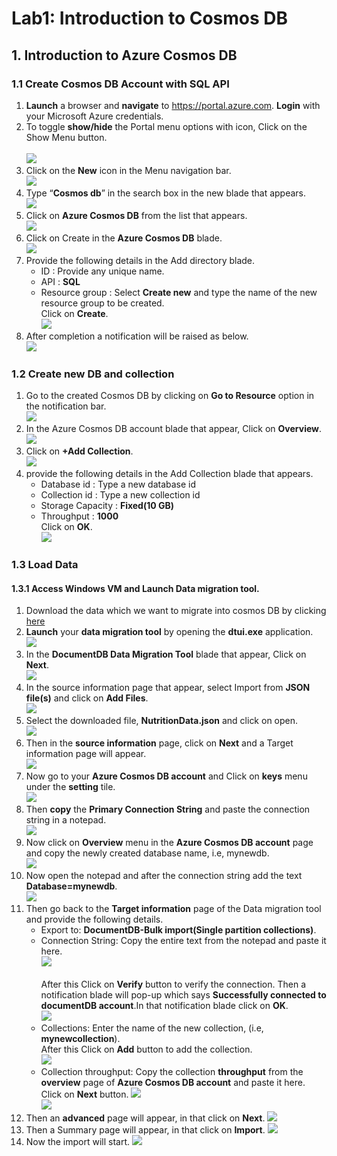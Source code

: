 
# Lab1: Introduction to Cosmos DB
## 1.	Introduction to Azure Cosmos DB
### 1.1	Create Cosmos DB Account with SQL API
1.	**Launch** a browser and **navigate** to https://portal.azure.com. **Login** with your Microsoft Azure credentials.<br/>
2.	To toggle **show/hide** the Portal menu options with icon, Click on the Show Menu button.<br/>     
<img src="images/showhide.jpg"/><br/>
3.	Click on the **New** icon in the Menu navigation bar.<br/>
<img src="images/new.jpg"/><br/>
4.	Type “**Cosmos db**” in the search box in the new blade that appears.<br/>
<img src="images/typeCosmosDB.jpg"/> <br/>
5.	Click on **Azure Cosmos DB** from the list that appears.<br/>
<img src="images/selectCosmosDB.jpg"/><br/>
6.	Click on Create in the **Azure Cosmos DB** blade.<br/>
<img src="images/cosmos_create.jpg"/><br/>
7.	Provide the following details in the Add directory blade.<br/>
    -	ID : Provide any unique name.
    -	API : **SQL** 
    -	Resource group : Select **Create new** and type the name of the new resource group to be created. <br/>
    Click on **Create**.<br/>
<img src="images/cosmosdbinfo.jpg"/><br/>
8.	After completion a notification will be raised as below.<br/>
<img src="images/cosmosdb_notification.jpg"/><br/>
### 1.2	Create new DB and collection
1.	Go to the created Cosmos DB by clicking on **Go to Resource** option in the notification bar.<br/>
<img src="images/gotoResource.jpg"/><br/>
2.	In the Azure Cosmos DB account blade that appear, Click on **Overview**.<br/>
<img src="images/cosmosdboverview.jpg"/><br/>
3.  Click on **+Add Collection**.<br/> 
<img src="images/selectAddCollection.jpg"/><br/>
4.  provide the following details in the Add Collection blade that appears.<br/>
    - Database id : Type a new database id
    - Collection id : Type a new collection id
    - Storage Capacity : **Fixed(10 GB)**
    - Throughput : **1000**<br/>
    Click on **OK**.<br/>
<img src="images/addcollectioninfo.jpg"/><br/>    
### 1.3	Load Data
#### 1.3.1	Access Windows VM and Launch Data migration tool.
1.  Download the data which we want to migrate into cosmos DB by clicking [here](http://portalcontent.blob.core.windows.net/samples/NutritionData.json)<br/>
2.  **Launch** your **data migration tool** by opening the **dtui.exe** application.<br/>
<img src="images/migrationtool.jpg"/><br/>   
3.  In the **DocumentDB Data Migration Tool** blade that appear, Click on **Next**.<br/>
<img src="images/mig-toolWelcome.jpg"/><br/>   
4.  In the source information page that appear, select Import from **JSON file(s)** and click on **Add Files**.<br/>
<img src="images/SourceInfo.jpg"/><br/>   
5.  Select the downloaded file, **NutritionData.json** and click on open.<br/>
<img src="images/importfile.jpg"/><br/>   
6.  Then in the **source information** page, click on **Next** and a Target information page will appear.<br/><img src="images/SourceInfoNxt.jpg"/><br/>   
7.  Now go to your **Azure Cosmos DB account** and Click on **keys** menu under the **setting** tile.<br/><img src="images/keys.jpg"/><br/>   
8.  Then **copy** the **Primary Connection String** and paste the connection string in a notepad.<br/>
<img src="images/connString.jpg"/><br/>
9.  Now click on **Overview** menu in the **Azure Cosmos DB account** page and copy the newly created database name, i.e, mynewdb.<br/><img src="images/copyDBname.jpg"/><br/>
10.  Now open the notepad and after the connection string add the text **Database=mynewdb**.<br/>
<img src="images/notepad.jpg"/><br/>   
11.  Then go back to the **Target information** page of the Data migration tool and provide the following details.<br/>
       - Export to: **DocumentDB-Bulk import(Single partition collections)**.<br/>
       - Connection String: Copy the entire text from the notepad and paste it here.<br/>
    <img src="images/targetinfodb.jpg"/><br/>   
    After this Click on **Verify** button to verify the connection. Then a notification blade will pop-up which says **Successfully             connected to documentDB account**.In that notification blade click on **OK**. <br/>
    <img src="images/Notification.jpg"/><br/>   
       - Collections: Enter the name of the new collection, (i.e, **mynewcollection**).  
    After this Click on **Add** button to add the collection.<br/>
    <img src="images/targetinfocollection.jpg"/><br/>    
       - Collection throughput: Copy the collection **throughput** from the **overview** page of **Azure Cosmos DB account** and paste it here.<br/>
    Click on **Next** button.
    <img src="images/copythruput.jpg"/><br/>
    <img src="images/targetThruput.jpg"/><br/>
12.  Then an **advanced** page will appear, in that click on **Next**.
     <img src="images/advancedPage.jpg"/><br/>
13.  Then a Summary page will appear, in that click on **Import**.
     <img src="images/importtodb.jpg"/><br/>
14.  Now the import will start.
     <img src="images/exportStatus.jpg"/><br/>





